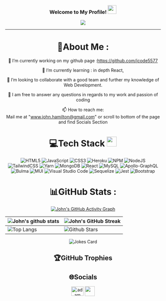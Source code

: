 <h3 align="center">
  Welcome to My Profile!
  <img src="https://media.giphy.com/media/hvRJCLFzcasrR4ia7z/giphy.gif" width="28">
</h3>
<p align="center">
  <a href="https://github.com/jcode5577"><img src="https://readme-typing-svg.herokuapp.com?color=%2336BCF7&center=true&vCenter=true&lines=Hi+%2C+welcome+to+my+Github+page;+I+am+a+Full+Stack+Web+Developer"></a>
</p>

---
<div align="center">
  
# 💫About Me :
🔭 I’m currently working on my github page :https://github.com/jcode5577
  
🌱 I’m currently learning : in depth React,

  👯 I’m looking to collaborate with a good team and further my knowledge of Web Development.

  💬 I am free to answer any questions in regards to my work and passion of coding

  📫 How to reach me:  
  Mail me at "www.john.hamilton@gmail.com" or 
  scroll to bottom of the page and find Socials Section







# 💻Tech Stack <img src = "https://media2.giphy.com/media/QssGEmpkyEOhBCb7e1/giphy.gif?cid=ecf05e47a0n3gi1bfqntqmob8g9aid1oyj2wr3ds3mg700bl&rid=giphy.gif" width = 32px> 
![HTML5](https://img.shields.io/badge/html5-%23E34F26.svg?style=for-the-badge&logo=html5&logoColor=white) ![JavaScript](https://img.shields.io/badge/javascript-%23323330.svg?style=for-the-badge&logo=javascript&logoColor=%23F7DF1E) ![CSS3](https://img.shields.io/badge/css3-%231572B6.svg?style=for-the-badge&logo=css3&logoColor=white) ![Heroku](https://img.shields.io/badge/heroku-%23430098.svg?style=for-the-badge&logo=heroku&logoColor=white)  ![NPM](https://img.shields.io/badge/NPM-%23000000.svg?style=for-the-badge&logo=npm&logoColor=white) ![NodeJS](https://img.shields.io/badge/node.js-6DA55F?style=for-the-badge&logo=node.js&logoColor=white) ![TailwindCSS](https://img.shields.io/badge/tailwindcss-%2338B2AC.svg?style=for-the-badge&logo=tailwind-css&logoColor=white) ![Yarn](https://img.shields.io/badge/yarn-%232C8EBB.svg?style=for-the-badge&logo=yarn&logoColor=white) ![MongoDB](https://img.shields.io/badge/MongoDB-%234ea94b.svg?style=for-the-badge&logo=mongodb&logoColor=white) ![React](https://img.shields.io/badge/React-20232A?style=for-the-badge&logo=react&logoColor=61DAFB) ![MySQL](https://img.shields.io/badge/mysql-%2300f.svg?style=for-the-badge&logo=mysql&logoColor=white) ![Apollo-GraphQL](https://img.shields.io/badge/-ApolloGraphQL-311C87?style=for-the-badge&logo=apollo-graphql) ![Bulma](https://img.shields.io/badge/bulma-00D0B1?style=for-the-badge&logo=bulma&logoColor=white) ![MUI](https://img.shields.io/badge/MUI-%230081CB.svg?style=for-the-badge&logo=mui&logoColor=white) ![Visual Studio Code](https://img.shields.io/badge/Visual%20Studio%20Code-0078d7.svg?style=for-the-badge&logo=visual-studio-code&logoColor=white) ![Sequelize](https://img.shields.io/badge/Sequelize-52B0E7?style=for-the-badge&logo=Sequelize&logoColor=white) ![Jest](https://img.shields.io/badge/-jest-%23C21325?style=for-the-badge&logo=jest&logoColor=white) ![Bootstrap](https://img.shields.io/badge/bootstrap-%23563D7C.svg?style=for-the-badge&logo=bootstrap&logoColor=white)
# 📊GitHub Stats :
[![John's GitHub Activity Graph](https://activity-graph.herokuapp.com/graph?username=jcode5577&theme=tokyonight)](https://git.io/praveenscience)

| ![John's github stats](https://github-readme-stats.vercel.app/api?username=jcode5577&show_icons=true&theme=tokyonight) | ![John's GitHub Streak](https://github-readme-streak-stats.herokuapp.com/?user=jcode5577&theme=tokyonight) |
| --- | --- |
| ![Top Langs](https://github-readme-stats.vercel.app/api/top-langs/?username=jcode5577theme=tokyonight) | ![Github Stars](https://github-readme-stats.vercel.app/api?username=jcode5577&show_icons=true&locale=en&count_private=true&hide_rank=true&custom_title=My%20GitHub%20Stats&disable_animations=true&theme=tokyonight) |

![Jokes Card](https://readme-jokes.vercel.app/api?theme=tokyonight)

## 🏆GitHub Trophies



## 🌐Socials

<a href="https://www.linkedin.com" target="blank"><img align="center"
      src="https://raw.githubusercontent.com/rahuldkjain/github-profile-readme-generator/master/src/images/icons/Social/linked-in-alt.svg"
      alt="adam pithewan" height="30" width="40" /></a>
<a href = 'https://github.com/jcode5577'> <img width = '32px' align= 'center' src="https://raw.githubusercontent.com/rahulbanerjee26/githubAboutMeGenerator/main/icons/github.svg"/></a>


</div>

